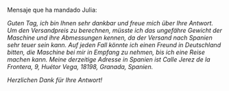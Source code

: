 Mensaje que ha mandado Julia:

*Guten Tag,
ich bin Ihnen sehr dankbar und freue mich über Ihre Antwort. Um den Versandpreis zu berechnen, müsste ich das ungefähre Gewicht der Maschine und ihre Abmessungen kennen, da der Versand nach Spanien sehr teuer sein kann. Auf jeden Fall könnte ich einen Freund in Deutschland bitten, die Maschine bei mir in Empfang zu nehmen, bis ich eine Reise machen kann. Meine derzeitige Adresse in Spanien ist Calle Jerez de la Frontera, 9, Huétor Vega, 18198, Granada, Spanien.*

*Herzlichen Dank für Ihre Antwort!*
